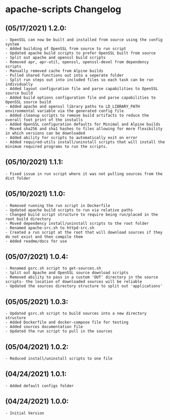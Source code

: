 # apache-scripts Changelog

## (05/17/2021) 1.2.0:
    - OpenSSL can now be built and installed from source using the config system
    - Added building of OpenSSL from source to run script
    - Updated apache build scripts to prefer OpenSSL built from source
    - Split out apache and openssl build scripts
    - Removed apr, apr-util, openssl, openssl-devel from dependency scripts
    - Manually removed cache from Alpine builds
    - Pulled shared functions out into a seperate folder
    - Split run steps out into included files so each task can be run individually
    - Added layout configuration file and parse capabilities to OpenSSL source build
    - Added build options configuration file and parse capabilities to OpenSSL source build
    - Added apache and openssl library paths to LD_LIBRARY_PATH environmental variable via the generated config file
    - Added cleanup scripts to remove build artifacts to reduce the overall foot print of the installs
    - Added OpenSSL configuration defaults for Minimal and Alpine builds
    - Moved sha256 and sha1 hashes to files allowing for more flexibility in which versions can be downloaded
    - Added ability for scripts to automatically exit on error
    - Added required-utils install/uninstall scripts that will install the minimum required programs to run the scripts.

## (05/10/2021) 1.1.1:
    - Fixed issue in run script where it was not pulling sources from the dist folder

## (05/10/2021) 1.1.0:
    - Removed running the run script in Dockerfile
    - Updated apache build scripts to run via relative paths
    - Changed build script structure to require being run/placed in the root build directory
    - Moved dependency install/uninstall scripts to the root folder
    - Renamed apache-src.sh to httpd-src.sh
    - Created a run script at the root that will download sources if they do not exist and then compile them
    - Added readme/docs for use

## (05/07/2021) 1.0.4:
    - Renamed gsrc.sh script to get-sources.sh
    - Split out Apache and OpenSSL source download scripts
    - Removed ability to pass in a custom 'OUT' directory in the source scripts- the location of downloaded sources will be reliable
    - Updated the sources directory structure to split out 'applications'

## (05/05/2021) 1.0.3:
    - Updated gsrc.sh script to build sources into a new directory structure
    - Added Dockerfile and docker-compose file for testing
    - Added sources documentation file
    - Updated the run script to pull in the sources

## (05/04/2021) 1.0.2:
    - Reduced install/uninstall scripts to one file

## (04/24/2021) 1.0.1:
    - Added default configs folder

## (04/24/2021) 1.0.0:
    - Initial Version

